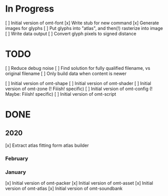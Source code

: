 # In Progress


[ ] Initial version of omt-font
	[x] Write stub for new command
	[x] Generate images for glyphs
	[ ] Put glyphs into "atlas", and then(!) rasterize into image
	[ ] Write data output
	[ ] Convert glyph pixels to signed distance

# TODO

[ ] Reduce debug noise
[ ] Find solution for fully qualified filename, vs original filename
[ ] Only build data when content is newer

[ ] Initial version of omt-shape
[ ] Initial version of omt-shader
[ ] Initial version of omt-zone 	(! Fiiish! specific)
[ ] Initial version of omt-config	(! Maybe: Fiiish! specific)
[ ] Initial version of omt-script


# DONE

## 2020

[x] Extract atlas fitting form atlas builder

### February

### January


[x] Initial version of omt-packer
[x] Initial version of omt-asset
[x] Initial version of omt-atlas
[x] Initial version of omt-soundbank


